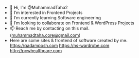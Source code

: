 - 👋 Hi, I’m @MuhammadTaha2
- 👀 I’m interested in Frontend Projects
- 🌱 I’m currently learning Software engineering
- 💞️ I’m looking to collaborate on Frontend & WordPress Projects
- 📫 Reach me by contacting on this mail.(muhammadtaha.core@gmail.com)
- Here are some sites & frontend of software created by me.
https://qadamposh.com
https://ns-wardrobe.com
http://pcwhealthcare.com
